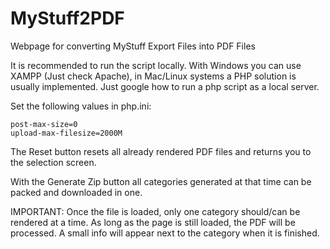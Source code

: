 # MyStuff2PDF
Webpage for converting MyStuff Export Files into PDF Files

It is recommended to run the script locally. With Windows you can use XAMPP (Just check Apache), in Mac/Linux systems a PHP solution is usually implemented. Just google how to run a php script as a local server.

Set the following values in php.ini:
```
post-max-size=0
upload-max-filesize=2000M
```

The Reset button resets all already rendered PDF files and returns you to the selection screen.

With the Generate Zip button all categories generated at that time can be packed and downloaded in one.

IMPORTANT:
Once the file is loaded, only one category should/can be rendered at a time. As long as the page is still loaded, the PDF will be processed. A small info will appear next to the category when it is finished.
